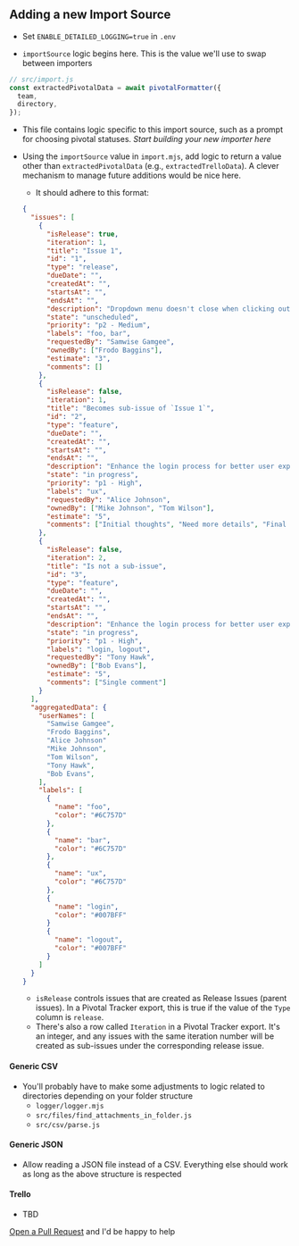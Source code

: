 ## Adding a new Import Source

- Set `ENABLE_DETAILED_LOGGING=true` in `.env`

- `importSource` logic begins here. This is the value we'll use to swap between importers

```js
// src/import.js
const extractedPivotalData = await pivotalFormatter({
  team,
  directory,
});
```

- This file contains logic specific to this import source, such as a prompt for choosing pivotal statuses. _Start building your new importer here_

- Using the `importSource` value in `import.mjs`, add logic to return a value other than `extractedPivotalData` (e.g., `extractedTrelloData`). A clever mechanism to manage future additions would be nice here.

  - It should adhere to this format:

  ```json
  {
    "issues": [
      {
        "isRelease": true,
        "iteration": 1,
        "title": "Issue 1",
        "id": "1",
        "type": "release",
        "dueDate": "",
        "createdAt": "",
        "startsAt": "",
        "endsAt": "",
        "description": "Dropdown menu doesn't close when clicking outside.",
        "state": "unscheduled",
        "priority": "p2 - Medium",
        "labels": "foo, bar",
        "requestedBy": "Samwise Gamgee",
        "ownedBy": ["Frodo Baggins"],
        "estimate": "3",
        "comments": []
      },
      {
        "isRelease": false,
        "iteration": 1,
        "title": "Becomes sub-issue of `Issue 1`",
        "id": "2",
        "type": "feature",
        "dueDate": "",
        "createdAt": "",
        "startsAt": "",
        "endsAt": "",
        "description": "Enhance the login process for better user experience.",
        "state": "in progress",
        "priority": "p1 - High",
        "labels": "ux",
        "requestedBy": "Alice Johnson",
        "ownedBy": ["Mike Johnson", "Tom Wilson"],
        "estimate": "5",
        "comments": ["Initial thoughts", "Need more details", "Final review"]
      },
      {
        "isRelease": false,
        "iteration": 2,
        "title": "Is not a sub-issue",
        "id": "3",
        "type": "feature",
        "dueDate": "",
        "createdAt": "",
        "startsAt": "",
        "endsAt": "",
        "description": "Enhance the login process for better user experience.",
        "state": "in progress",
        "priority": "p1 - High",
        "labels": "login, logout",
        "requestedBy": "Tony Hawk",
        "ownedBy": ["Bob Evans"],
        "estimate": "5",
        "comments": ["Single comment"]
      }
    ],
    "aggregatedData": {
      "userNames": [
        "Samwise Gamgee",
        "Frodo Baggins",
        "Alice Johnson"
        "Mike Johnson",
        "Tom Wilson",
        "Tony Hawk",
        "Bob Evans",
      ],
      "labels": [
        {
          "name": "foo",
          "color": "#6C757D"
        },
        {
          "name": "bar",
          "color": "#6C757D"
        },
        {
          "name": "ux",
          "color": "#6C757D"
        },
        {
          "name": "login",
          "color": "#007BFF"
        }
        {
          "name": "logout",
          "color": "#007BFF"
        }
      ]
    }
  }
  ```

  - `isRelease` controls issues that are created as Release Issues (parent issues). In a Pivotal Tracker export, this is true if the value of the `Type` column is `release`.
  - There's also a row called `Iteration` in a Pivotal Tracker export. It's an integer, and any issues with the same iteration number will be created as sub-issues under the corresponding release issue.

#### Generic CSV

- You'll probably have to make some adjustments to logic related to directories depending on your folder structure
  - `logger/logger.mjs`
  - `src/files/find_attachments_in_folder.js`
  - `src/csv/parse.js`

#### Generic JSON

- Allow reading a JSON file instead of a CSV. Everything else should work as long as the above structure is respected

#### Trello

- TBD

[Open a Pull Request](https://github.com/nverges/pivotal-linear-importer/pulls) and I'd be happy to help
